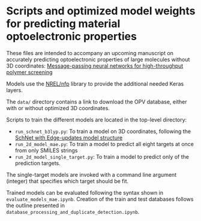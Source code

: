# Scripts and optimized model weights for predicting material optoelectronic properties

These files are intended to accompany an upcoming manuscript on accurately predicting optoelectronic properties of large molecules without 3D coordinates: [Message-passing neural networks for high-throughput polymer screening](https://arxiv.org/abs/1807.10363)

Models use the [NREL/nfp](https://github.com/NREL/nfp) library to provide the additional needed Keras layers.

The `data/` directory contains a link to download the OPV database, either with or without optimized 3D coordinates.

Scripts to train the different models are located in the top-level directory:
* `run_schnet_b3lyp.py`: To train a model on 3D coordinates, following the [SchNet with Edge-updates model structure](https://arxiv.org/abs/1806.03146)
* `run_2d_model_mae.py`: To train a model to predict all eight targets at once from only SMILES strings
* `run_2d_model_single_target.py`: To train a model to predict only of the prediction targets.

The single-target models are invoked with a command line argument (integer) that specifies which target should be fit.

Trained models can be evaluated following the syntax shown in `evaluate_models_mae.ipynb`. Creation of the train and test databases follows the outline presented in `database_processing_and_duplicate_detection.ipynb`.
